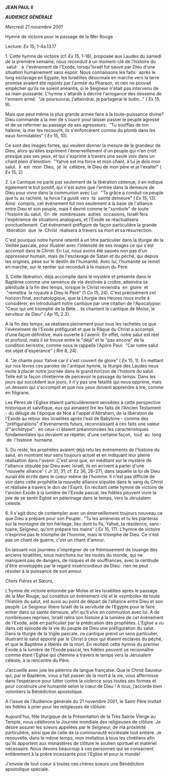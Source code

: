 **JEAN PAUL II**

***AUDIENCE GÉNÉRALE***

*Mercredi 21 novembre 2001*

Hymne de victoire pour le passage de la Mer Rouge


Lecture:
*Ex* 15, 1-4a.13.17

1. Cette hymne de victoire (cf.
*Ex* 15, 1-18), proposée aux Laudes du samedi de la première semaine, nous reconduit à un moment-clé de l'histoire du  salut:   à  l'événement de l'Exode, lorsqu'Israël fut sauvé par Dieu d'une situation humainement sans espoir. Nous connaissons les faits:  après le long esclavage en Egypte, les Israélites désormais en marche vers la terre promise avaient été rejoints par l'armée du Pharaon, et rien ne pouvait empêcher qu'ils ne soient anéantis, si le Seigneur n'était pas intervenu de sa main puissante. L'hymne s'attarde à décrire l'arrogance des desseins de l'ennemi armé:  "Je poursuivrai, j'atteindrai, je partagerai le butin..." (
*Ex* 15, 9).

Mais que peut même la plus grande armée face à la toute-puissance divine? Dieu commande à la mer de s'ouvrir pour laisser passer le peuple agressé et de se refermer au passage de ses agresseurs:  "Tu soufflas de ton haleine, la mer les recouvrit, ils s'enfoncèrent comme du plomb dans les eaux formidables" (
*Ex* 15, 10).

Ce sont des images fortes, qui veulent donner la mesure de la grandeur de Dieu, alors qu'elles expriment l'émerveillement d'un peuple qui n'en croit presque pas ses yeux, et qui s'exprime à travers une seule voix dans un chant plein d'émotion:  "Yahvé est ma force et mon chant, à lui je dois mon salut.  Il  est  mon  Dieu,  je  le  célèbre, le Dieu de mon père et je l'exalte!" (
*Ex* 15, 2)

2. Le Cantique ne parle pas seulement de la libération obtenue; il en indique également le but positif, qui n'est autre que l'entrée dans la demeure de Dieu pour vivre dans la communion avec Lui:  "Ta grâce a conduit ce peuple que tu as racheté, ta force l'a guidé vers  ta  sainte demeure" ( *Ex* 15, 13). Ainsi  compris, cet événement fut non seulement à la base de l'alliance entre Dieu et son peuple, mais il devint comme le "symbole" de toute l'histoire du salut.  En  de  nombreuses  autres  occasions, Israël fera l'expérience de situations analogues, et l'Exode se réactualisera ponctuellement. Cet événement préfigure de façon particulière la grande  libération  que  le  Christ  réalisera à travers sa mort et sa résurrection.

C'est pourquoi notre hymne retentit à un titre particulier dans la liturgie de la Veillée pascale, pour illustrer avec l'intensité de ses images ce qui s'est accompli dans le Christ. En Lui, nous avons été sauvés non pas d'un oppresseur humain, mais de l'esclavage de Satan et du péché, qui depuis les origines, pèse sur le destin de l'humanité. Avec lui, l'humanité se remet en marche, sur le sentier qui reconduit à la maison du Père.

3. Cette libération, déjà accomplie dans le mystère et présente dans le Baptême comme une semence de vie destinée à croître, atteindra sa plénitude à la fin des temps, lorsque le Christ reviendra  en  gloire  et  "remettra  la royauté à Dieu le Père" (1 *Co* 15, 24). C'est précisément cet horizon final, eschatologique, que la Liturgie des Heures nous invite à considérer, en introduisant notre cantique par une citation de l'Apocalypse:  "Ceux qui ont triomphé de la Bête... ils chantent le cantique de Moïse, le serviteur de Dieu" ( *Ap* 15, 2.3).

A la fin des temps, se réalisera pleinement pour tous les rachetés ce que l'événement de l'Exode préfigurait et que la Pâque du Christ a accompli d'une façon définitive, mais ouverte à l'avenir. En effet, notre salut est réel et profond, mais il se trouve entre le "déjà" et le "pas encore" de la condition terrestre, comme nous le rappelle l'Apôre Paul:  "Car notre salut est objet d'espérance" ( *Rm* 8, 24).

4. "Je chante pour Yahvé car il s'est couvert de gloire" ( *Ex* 15, 1). En mettant sur nos lèvres ces paroles de l'antique hymne, la liturgie des Laudes nous invite à placer notre journée dans le grand horizon de l'histoire du salut. Telle est la façon chrétienne de percevoir le passage du temps. Dans les jours qui succèdent aux jours, il n'y pas une fatalité qui nous opprime, mais un dessein qui s'accomplit et que nos yeux doivent apprendre à lire, comme en filigrane.

Les Pères de l'Eglise étaient particulièrement sensibles à cette perspective historique et salvifique, eux qui aimaient lire les faits de l'Ancien Testament - du déluge de l'époque de Noé à l'appel d'Abraham, de la libération de l'Exode au retour des Israélites après l'exil de Babylone - comme des "préfigurations" d'événements futurs, reconnaissant à ces faits une valeur d'"archétype":  en ceux-ci étaient préannoncées les caractéristiques fondamentales qui devaient se répéter, d'une certaine façon,  tout  au  long  de  l'histoire  humaine.

5. Du reste, les prophètes avaient déjà relu les événements de l'histoire du salut, en montrant leur sens toujours actuel et en indiquant leur pleine réalisation dans l'avenir. C'est ainsi que, en méditant sur le mystère de l'alliance stipulée par Dieu avec Israël, ils en arrivent à parler d'une "nouvelle alliance" ( *Jr* 31, 31; cf. *Ez* 36, 26-27), dans laquelle la loi de Dieu aurait été écrite dans le coeur même de l'homme. Il n'est pas difficile de voir dans cette prophétie la nouvelle alliance stipulée dans le sang du Christ et réalisée à travers le don de l'Esprit. En récitant cette hymne de victoire de l'ancien Exode à la lumière de l'Exode pascal, les fidèles peuvent vivre la joie de se sentir Eglise en pèlerinage dans le temps, vers la Jérusalem céleste.

6. Il s'agit donc de contempler avec un émerveillement toujours nouveau ce que Dieu a préparé pour son Peuple:  "Tu les amèneras et tu les planteras sur la montagne de ton héritage, lieu dont tu fis, Yahvé, ta résidence, sanc-tuaire, Seigneur, qu'ont préparé tes mains" ( *Ex* 15, 17). L'hymne de victoire n'exprime pas le triomphe de l'homme, mais le triomphe de Dieu. Ce n'est pas un chant de guerre, c'est un chant d'amour.

En laissant nos journées s'imprégner de ce frémissement de louange des anciens Israélites, nous marchons sur les routes du monde, qui ne manquent pas de dangers, de risques et de souffrances, avec la certitude d'être enveloppés par le regard miséricordieux de Dieu:  rien ne peut résister à la puissance de son amour.

*Chers Frères et Sœurs,*

L’hymne de victoire entonnée par Moïse et les Israélites après le passage de la Mer Rouge, qui constitue un événement-clé et le «symbole» de toute l’histoire du salut, est aussi au point de départ de l’alliance entre Dieu et son peuple. Le Seigneur libère Israël de la servitude de l’Egypte pour le faire entrer dans sa sainte demeure, afin qu’il vive en communion avec lui. A de nombreuses reprises, Israël relira son histoire à la lumière de cet événement de l’Exode, aidé en particulier par la prédication des prophètes. L’Eglise a vu dans cet épisode de la vie du peuple de Dieu une préfiguration du salut. Dans la liturgie de la Vigile pascale, ce cantique prend un sens particulier, illustrant le salut apporté par le Christ à ceux qui étaient esclaves du péché, et que le Baptême a libérés de la mort. En récitant cette hymne du premier Exode à la lumière de l’Exode pascal, les fidèles peuvent se reconnaître comme étant l’Eglise qui chemine à travers le temps vers la Jérusalem céleste, à la rencontre du Père.

J’accueille avec joie les pèlerins de langue française. Que le Christ Sauveur qui, par le Baptême, vous a fait passer de la mort à la vie, vous affermisse dans l’espérance pour lutter contre la violence sous toutes ses formes et pour construire une humanité selon le cœur de Dieu ! A tous, j’accorde bien volontiers la Bénédiction apostolique.

A l'issue de l'Audience générale du 21 novembre 2001, le Saint-Père invitait les fidèles à prier pour les religieuses de clôture:

Aujourd'hui, fête liturgique de la Présentation de la Très Sainte Vierge au Temple, nous célébrons la Journée mondiale des religieuses de clôture. Je désire assurer les soeurs appelées par le Seigneur, de ma proximité particulière, ainsi que de celle de la communauté ecclésiale tout entière. Je renouvelle, dans le même temps, mon invitation à tous les chrétiens afin qu'ils apportent aux monastères de clôture le soutien spirituel et matériel nécessaire. Nous devons beaucoup à ces personnes qui se consacrent entièrement à la prière incessante pour l'Eglise et pour le monde!

J'envoie de tout coeur à toutes ces chères soeurs une Bénédiction apostolique spéciale.